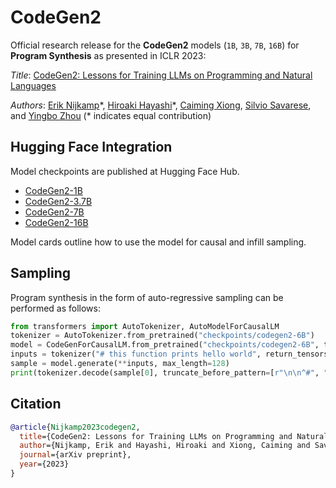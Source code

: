 # CodeGen2

Official research release for the **CodeGen2** models (`1B`, `3B`, `7B`, `16B`) for **Program Synthesis** as presented in ICLR 2023:

*Title*: [CodeGen2: Lessons for Training LLMs on Programming and Natural Languages](https://arxiv.org/abs/2305.02309)

*Authors*: [Erik Nijkamp](https://enijkamp.github.io/)\*, [Hiroaki Hayashi](https://hiroakih.me/)\*, [Caiming Xiong](https://scholar.google.com/citations?user=vaSdahkAAAAJ&hl=en), [Silvio Savarese](https://scholar.google.com/citations?user=ImpbxLsAAAAJ&hl=en), and [Yingbo Zhou](https://scholar.google.com/citations?user=H_6RQ7oAAAAJ&hl=en) (* indicates equal contribution)

## Hugging Face Integration

Model checkpoints are published at Hugging Face Hub.

* [CodeGen2-1B](https://huggingface.co/Salesforce/codegen2-1B)
* [CodeGen2-3.7B](https://huggingface.co/Salesforce/codegen2-3.7B)
* [CodeGen2-7B](https://huggingface.co/Salesforce/codegen2-7B)
* [CodeGen2-16B](https://huggingface.co/Salesforce/codegen2-16B)

Model cards outline how to use the model for causal and infill sampling.

## Sampling

Program synthesis in the form of auto-regressive sampling can be performed as follows:

```python
from transformers import AutoTokenizer, AutoModelForCausalLM
tokenizer = AutoTokenizer.from_pretrained("checkpoints/codegen2-6B")
model = CodeGenForCausalLM.from_pretrained("checkpoints/codegen2-6B", torch_dtype=torch.float16, revision="sharded")
inputs = tokenizer("# this function prints hello world", return_tensors="pt")
sample = model.generate(**inputs, max_length=128)
print(tokenizer.decode(sample[0], truncate_before_pattern=[r"\n\n^#", "^'''", "\n\n\n"]))
```

## Citation

```bibtex
@article{Nijkamp2023codegen2,
  title={CodeGen2: Lessons for Training LLMs on Programming and Natural Languages},
  author={Nijkamp, Erik and Hayashi, Hiroaki and Xiong, Caiming and Savarese, Silvio and Zhou, Yingbo},
  journal={arXiv preprint},
  year={2023}
}
```
